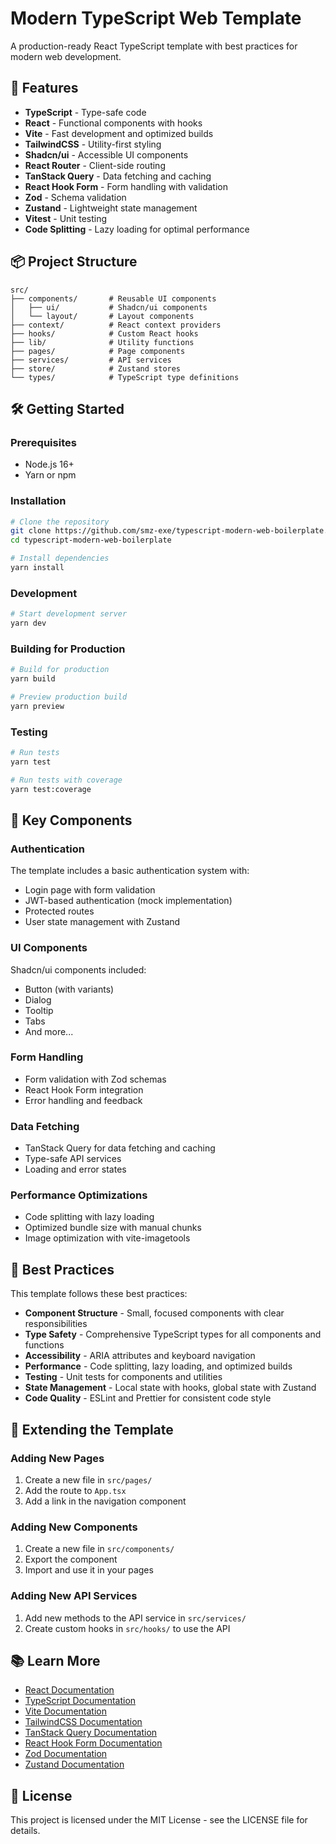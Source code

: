 # Modern TypeScript Web Template

A production-ready React TypeScript template with best practices for modern web development.

## 🚀 Features

- **TypeScript** - Type-safe code
- **React** - Functional components with hooks
- **Vite** - Fast development and optimized builds
- **TailwindCSS** - Utility-first styling
- **Shadcn/ui** - Accessible UI components
- **React Router** - Client-side routing
- **TanStack Query** - Data fetching and caching
- **React Hook Form** - Form handling with validation
- **Zod** - Schema validation
- **Zustand** - Lightweight state management
- **Vitest** - Unit testing
- **Code Splitting** - Lazy loading for optimal performance

## 📦 Project Structure

```
src/
├── components/       # Reusable UI components
│   ├── ui/           # Shadcn/ui components
│   └── layout/       # Layout components
├── context/          # React context providers
├── hooks/            # Custom React hooks
├── lib/              # Utility functions
├── pages/            # Page components
├── services/         # API services
├── store/            # Zustand stores
└── types/            # TypeScript type definitions
```

## 🛠️ Getting Started

### Prerequisites

- Node.js 16+
- Yarn or npm

### Installation

```bash
# Clone the repository
git clone https://github.com/smz-exe/typescript-modern-web-boilerplate.git
cd typescript-modern-web-boilerplate

# Install dependencies
yarn install
```

### Development

```bash
# Start development server
yarn dev
```

### Building for Production

```bash
# Build for production
yarn build

# Preview production build
yarn preview
```

### Testing

```bash
# Run tests
yarn test

# Run tests with coverage
yarn test:coverage
```

## 🧩 Key Components

### Authentication

The template includes a basic authentication system with:

- Login page with form validation
- JWT-based authentication (mock implementation)
- Protected routes
- User state management with Zustand

### UI Components

Shadcn/ui components included:

- Button (with variants)
- Dialog
- Tooltip
- Tabs
- And more...

### Form Handling

- Form validation with Zod schemas
- React Hook Form integration
- Error handling and feedback

### Data Fetching

- TanStack Query for data fetching and caching
- Type-safe API services
- Loading and error states

### Performance Optimizations

- Code splitting with lazy loading
- Optimized bundle size with manual chunks
- Image optimization with vite-imagetools

## 📝 Best Practices

This template follows these best practices:

- **Component Structure** - Small, focused components with clear responsibilities
- **Type Safety** - Comprehensive TypeScript types for all components and functions
- **Accessibility** - ARIA attributes and keyboard navigation
- **Performance** - Code splitting, lazy loading, and optimized builds
- **Testing** - Unit tests for components and utilities
- **State Management** - Local state with hooks, global state with Zustand
- **Code Quality** - ESLint and Prettier for consistent code style

## 🔄 Extending the Template

### Adding New Pages

1. Create a new file in `src/pages/`
2. Add the route to `App.tsx`
3. Add a link in the navigation component

### Adding New Components

1. Create a new file in `src/components/`
2. Export the component
3. Import and use it in your pages

### Adding New API Services

1. Add new methods to the API service in `src/services/`
2. Create custom hooks in `src/hooks/` to use the API

## 📚 Learn More

- [React Documentation](https://reactjs.org/)
- [TypeScript Documentation](https://www.typescriptlang.org/)
- [Vite Documentation](https://vitejs.dev/)
- [TailwindCSS Documentation](https://tailwindcss.com/)
- [TanStack Query Documentation](https://tanstack.com/query/latest)
- [React Hook Form Documentation](https://react-hook-form.com/)
- [Zod Documentation](https://zod.dev/)
- [Zustand Documentation](https://github.com/pmndrs/zustand)

## 📄 License

This project is licensed under the MIT License - see the LICENSE file for details.
